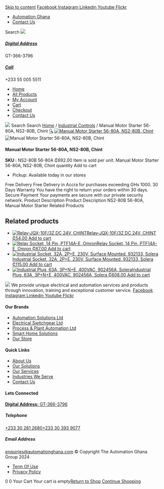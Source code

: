 [Skip to content](https://store.automationghana.com/product/manual-motor-starter-ns2-80b-56-80a-chint/#content)
[ Facebook ](https://www.facebook.com/automationgh/) [ Instagram ](https://www.instagram.com/automationgh/) [ Linkedin ](https://www.linkedin.com/company/the-automation-ghana-limited/) [ Youtube ](https://www.youtube.com/channel/UCurrRDUSm5oIW39VXjn1u0w) [ Flickr ](https://www.flickr.com/photos/181794037@N07/)
  * [ Automation Ghana ](https://automationghana.com)
  * [ Contact Us ](https://store.automationghana.com/contact/)


Search
[ ![](https://store.automationghana.com/wp-content/uploads/2024/04/Website-TAGG-Logo-BLUE.png) ](https://store.automationghana.com/)
[ ](https://maps.app.goo.gl/m4xeaagWCNbLk4jM6)
#####  [ Digital Address ](https://maps.app.goo.gl/m4xeaagWCNbLk4jM6)
GT-366-3796 
[ ](tel:+233550055511)
#####  [ Call ](tel:+233550055511)
+233 55 005 5511 
  * [Home](https://store.automationghana.com/)
  * [All Products](https://store.automationghana.com/shop/)
  * [My Account](https://store.automationghana.com/my-account/)
  * [Cart](https://store.automationghana.com/cart/)
  * [Checkout](https://store.automationghana.com/checkout/)
  * [Contact Us](https://store.automationghana.com/contact/)


[![](https://store.automationghana.com/wp-content/uploads/2024/04/AutomationGhana_logo_white.png)](https://store.automationghana.com)
Search
Search
[Home](https://store.automationghana.com) / [Industrial Controls](https://store.automationghana.com/product-category/industrial-controls/) / Manual Motor Starter 56-80A, NS2-80B, Chint
[🔍](https://store.automationghana.com/product/manual-motor-starter-ns2-80b-56-80a-chint/)
[![Manual Motor Starter 56-80A, NS2-80B, Chint](https://store.automationghana.com/wp-content/uploads/2020/04/ns2-80b.jpg)](https://store.automationghana.com/wp-content/uploads/2020/04/ns2-80b.jpg)![Manual Motor Starter 56-80A, NS2-80B, Chint](https://store.automationghana.com/wp-content/uploads/2020/04/ns2-80b.jpg)
####  Manual Motor Starter 56-80A, NS2-80B, Chint 
**SKU :** NS2-80B 56-80A 
₵692.00
Item is sold per unit.
Manual Motor Starter 56-80A, NS2-80B, Chint quantity
Add to cart
  * Pickup: Available today in our stores


Free Delivery 
Free Delivery in Accra for purchases exceeding GHs 1000. 
30 Days Warranty 
You have the right to return your orders within 30 days. 
Secure Payment 
Your payments are secure with our private security network. 
Product Description
Product Description
NS2-80B 56-80A, Manual Motor Starter
Related Products 
## Related products
  * [![Relay-JQX-10F/3Z DC 24V, CHINT](https://store.automationghana.com/wp-content/uploads/2020/04/11-Pin-Relay-JQX-10F_3Z-220VAC-Chint-2-300x300.jpg)Relay-JQX-10F/3Z DC 24V, CHINT ₵54.00 ](https://store.automationghana.com/product/relay-jqx-10f-3z-dc-24v-chint/)
[Add to cart](https://store.automationghana.com/product/manual-motor-starter-ns2-80b-56-80a-chint/?add-to-cart=1593)
  * [![Relay Socket, 14 Pin ,PTF14A-E, Omron](https://store.automationghana.com/wp-content/uploads/2020/04/14-Pin-Relay-Socket-PTF14A-E-Omron.jpg)Relay Socket, 14 Pin ,PTF14A-E, Omron ₵67.00 ](https://store.automationghana.com/product/14-pin-relay-socket-ptf14a-e-omron/)
[Add to cart](https://store.automationghana.com/product/manual-motor-starter-ns2-80b-56-80a-chint/?add-to-cart=1594)
  * [![Industrial Socket, 32A, 2P+E, 230V, Surface Mounted, 932133, Solera](https://store.automationghana.com/wp-content/uploads/2020/04/932133.png)Industrial Socket, 32A, 2P+E, 230V, Surface Mounted, 932133, Solera ₵115.00 ](https://store.automationghana.com/product/surface-mounted-socket-932133-solera/)
[Add to cart](https://store.automationghana.com/product/manual-motor-starter-ns2-80b-56-80a-chint/?add-to-cart=1536)
  * [![Industrial Plug, 63A, 3P+N+E, 400VAC, 902456A, Solera](https://store.automationghana.com/wp-content/uploads/2020/02/SOLERA-8-300x300.jpg)Industrial Plug, 63A, 3P+N+E, 400VAC, 902456A, Solera ₵608.00 ](https://store.automationghana.com/product/plug-902456a-solera/)
[Add to cart](https://store.automationghana.com/product/manual-motor-starter-ns2-80b-56-80a-chint/?add-to-cart=1524)


![](https://store.automationghana.com/wp-content/uploads/2024/04/AutomationGhana_logo_white.png)
We provide unique electrical and automation services and products through innovation, training and exceptional customer service.
[ Facebook ](https://www.facebook.com/automationgh/) [ Instagram ](https://www.instagram.com/automationgh/) [ Linkedin ](https://www.linkedin.com/company/the-automation-ghana-limited/) [ Youtube ](https://www.youtube.com/channel/UCurrRDUSm5oIW39VXjn1u0w) [ Flickr ](https://www.flickr.com/photos/181794037@N07/)
#### Our Brands
  * [ Automation Solutions Ltd ](https://store.automationghana.com/product/manual-motor-starter-ns2-80b-56-80a-chint/)
  * [ Electrical Switchgear Ltd ](https://store.automationghana.com/product/manual-motor-starter-ns2-80b-56-80a-chint/)
  * [ Process & Plant Automation Ltd ](https://store.automationghana.com/product/manual-motor-starter-ns2-80b-56-80a-chint/)
  * [ Smart Home Solutions ](https://store.automationghana.com/product/manual-motor-starter-ns2-80b-56-80a-chint/)
  * [ Our Store ](https://store.automationghana.com/product/manual-motor-starter-ns2-80b-56-80a-chint/)


#### Quick Links
  * [ About Us ](https://store.automationghana.com/product/manual-motor-starter-ns2-80b-56-80a-chint/)
  * [ Our Solutions ](https://store.automationghana.com/product/manual-motor-starter-ns2-80b-56-80a-chint/)
  * [ Our Services ](https://store.automationghana.com/product/manual-motor-starter-ns2-80b-56-80a-chint/)
  * [ Industries We Serve ](https://store.automationghana.com/product/manual-motor-starter-ns2-80b-56-80a-chint/)
  * [ Contact Us ](https://store.automationghana.com/product/manual-motor-starter-ns2-80b-56-80a-chint/)


#### Lets Connected
[**Digital Address:** GT-366-3796](https://maps.app.goo.gl/m4xeaagWCNbLk4jM6)
#####  Telephone 
[ +233 30 281 2680](tel:+233302812680)[+233 30 393 9077](https://store.automationghana.com/product/manual-motor-starter-ns2-80b-56-80a-chint/+233303939077)
#####  Email Address 
enquiries@automationghana.com 
© Copyright The Automation Ghana Group 2024
  * [ Term Of Use ](https://store.automationghana.com/product/manual-motor-starter-ns2-80b-56-80a-chint/)
  * [ Privacy Policy ](https://store.automationghana.com/product/manual-motor-starter-ns2-80b-56-80a-chint/)


0
0
Your Cart
Your cart is empty[Return to Shop](https://store.automationghana.com/shop/)
[Continue Shopping](https://store.automationghana.com/product/manual-motor-starter-ns2-80b-56-80a-chint/)
